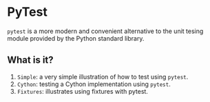 # PyTest
`pytest` is a more modern and convenient alternative to the unit tesing
module provided by the Python standard library.

## What is it?
1. `Simple`: a very simple illustration of how to test using `pytest`.
1. `Cython`: testing a Cython implementation using `pytest`.
1. `Fixtures`: illustrates using fixtures with pytest.
